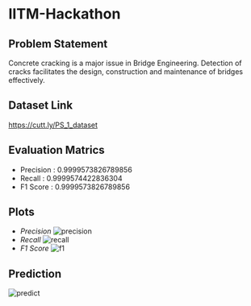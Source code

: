 # IITM-Hackathon

## Problem Statement

Concrete cracking is a major issue in Bridge Engineering. Detection of cracks facilitates the design, construction and maintenance of bridges effectively.

## Dataset Link

 https://cutt.ly/PS_1_dataset
 
## Evaluation Matrics

* Precision : 0.9999573826789856
* Recall : 0.9999574422836304
* F1 Score : 0.9999573826789856

## Plots

* _Precision_
![precision](https://user-images.githubusercontent.com/87298712/212745294-a5399c24-c80b-44a4-a8fd-a25571b73ee6.jpg)
* _Recall_
![recall](https://user-images.githubusercontent.com/87298712/212745369-a61ad474-3237-43f9-942d-ad1ca1986a34.jpg)
* _F1 Score_
![f1](https://user-images.githubusercontent.com/87298712/212745228-35292d78-a233-4a62-afa8-79c341f936d7.jpg)

## Prediction

![predict](https://user-images.githubusercontent.com/87298712/212745341-1b03244b-5523-46da-81c6-2baff55a651f.jpg)

